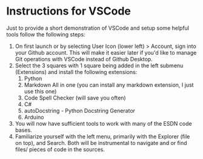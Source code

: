 # Instructions for VSCode

Just to provide a short demonstration of VSCode and setup some helpful tools follow the following steps:

1. On first launch or by selecting User Icon (lower left) > Account, sign into your Github account. This will make it easier later if you'd like to manage Git operations with VSCode instead of Github Desktop.
2. Select the 3 squares with 1 square being added in the left submenu (Extensions) and install the following extensions:
   1. Python
   2. Markdown All in one (you can install any markdown extension, I just use this one)
   3. Code Spell Checker (will save you often)
   4. C#
   5. autoDocstring - Python Docstring Generator
   6. Arduino
3. You will now have sufficient tools to work with many of the ESDN code bases. 
4. Familiarize yourself with the left menu, primarily with the Explorer (file on top), and Search. Both will be instrumental to navigate and or find files/ pieces of code in the sources. 
